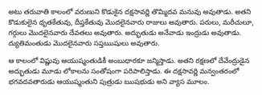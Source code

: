 ﻿అటు తరువాతి కాలంలో వరుణుని కొడుకైన దక్షసావర్ణి తొమ్మిదవ మనువు అవుతాడు. అతని కొడుకులైన ధృతకేతువు, దీప్తకేతువు మొదలైనవారు రాజులు అవుతారు. పరులు, మరీచులూ, గర్గులు మొదలైనవారు దేవతలు అవుతారు. అద్భుతుడు అనేవాడు ఇంద్రుడు అవుతాడు. ద్యుతిమంతుడు మొదలైనవారు సప్తఋషులు అవుతారు. 

ఆ కాలంలో విష్ణువు ఆయుష్మంతుడికీ అంబుధారకూ జన్మిస్తాడు. అతని రక్షణలో దేవేంద్రుడైన అద్భుతుడు మూడు లోకాలను సంతోషంగా పరిపాలిస్తాడు.
ఈ దక్షసావర్ణి మన్వంతరంలో భగవదవతారుడు ఆయుష్మంతుని పుత్రుడు ఋషభుడు అని వ్యాస మూలం. 

